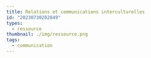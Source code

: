 ```yaml
---
title: Relations et communications interculturelles
id: "20230730202849"
types:
  - ressource
thumbnail: ./img/ressource.png
tags:
  - communication
---
```



